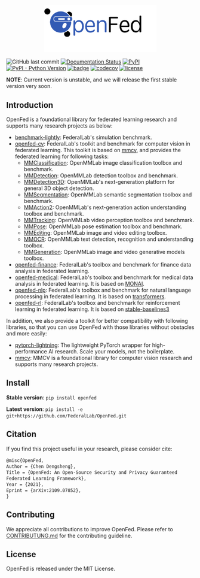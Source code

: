 <!-- markdownlint-disable MD033 -->
<!-- markdownlint-disable MD041 -->

<div align=center>
<img src="https://github.com/FederalLab/OpenFed/raw/main/docs/_static/image/openfed-logo.png" width="300" />
</div>

![GitHub last commit](https://img.shields.io/github/last-commit/FederalLab/OpenFed) [![Documentation Status](https://readthedocs.org/projects/openfed/badge/?version=latest)](https://openfed.readthedocs.io/en/latest/?badge=latest) [![PyPI](https://img.shields.io/pypi/v/OpenFed)](https://pypi.org/project/OpenFed) [![PyPI - Python Version](https://img.shields.io/pypi/pyversions/OpenFed)](https://pypi.org/project/OpenFed) [![badge](https://github.com/FederalLab/OpenFed/workflows/build/badge.svg)](https://github.com/FederalLab/OpenFed/actions) [![codecov](https://codecov.io/gh/FederalLab/OpenFed/branch/master/graph/badge.svg)](https://codecov.io/gh/FederalLab/OpenFed) [![license](https://img.shields.io/github/license/FederalLab/OpenFed.svg)](https://github.com/FederalLab/OpenFed/blob/master/LICENSE)

**NOTE**: Current version is unstable, and we will release the first stable version very soon.

## Introduction

OpenFed is a foundational library for federated learning research and supports many research projects as below:

- [benchmark-lightly](https://github.com/FederalLab/benchmark-lightly): FederalLab's simulation benchmark.
- [openfed-cv](https://github.com/FederalLab/openfed-cv): FederalLab's toolkit and benchmark for computer vision in federated learning. This toolkit is based on [mmcv](https://github.com/open-mmlab/mmcv/), and provides the federated learning for following tasks:
  - [MMClassification](https://github.com/open-mmlab/mmclassification): OpenMMLab image classification toolbox and benchmark.
  - [MMDetection](https://github.com/open-mmlab/mmdetection): OpenMMLab detection toolbox and benchmark.
  - [MMDetection3D](https://github.com/open-mmlab/mmdetection3d): OpenMMLab's next-generation platform for general 3D object detection.
  - [MMSegmentation](https://github.com/open-mmlab/mmsegmentation): OpenMMLab semantic segmentation toolbox and benchmark.
  - [MMAction2](https://github.com/open-mmlab/mmaction2): OpenMMLab's next-generation action understanding toolbox and benchmark.
  - [MMTracking](https://github.com/open-mmlab/mmtracking): OpenMMLab video perception toolbox and benchmark.
  - [MMPose](https://github.com/open-mmlab/mmpose): OpenMMLab pose estimation toolbox and benchmark.
  - [MMEditing](https://github.com/open-mmlab/mmediting): OpenMMLab image and video editing toolbox.
  - [MMOCR](https://github.com/open-mmlab/mmocr): OpenMMLab text detection, recognition and understanding toolbox.
  - [MMGeneration](https://github.com/open-mmlab/mmgeneration): OpenMMLab image and video generative models toolbox.
- [openfed-finance](https://github.com/FederalLab/openfed-finance): FederalLab's toolbox and benchmark for finance data analysis in federated learning.
- [openfed-medical](https://github.com/FederalLab/openfed-medical): FederalLab's toolbox and benchmark for medical data analysis in federated learning. It is based on [MONAI](https://github.com/Project-MONAI/MONAI).
- [openfed-nlp](https://github.com/FederalLab/openfed-nlp): FederalLab's toolbox and benchmark for natural language processing in federated learning. It is based on [transformers](https://github.com/huggingface/transformers).
- [openfed-rl](https://github.com/FederalLab/openfed-rl): FederalLab's toolbox and benchmark for reinforcement learning in federated learning. It is based on [stable-baselines3](https://github.com/DLR-RM/stable-baselines3)

In addition, we also provide a toolkit for better compatibility with following libraries, so that you can use OpenFed with those libraries without obstacles and more easily:

- [pytorch-lightning](https://github.com/PyTorchLightning/pytorch-lightning): The lightweight PyTorch wrapper for high-performance AI research. Scale your models, not the boilerplate.
- [mmcv](https://github.com/open-mmlab/mmcv): MMCV is a foundational library for computer vision research and supports many research projects.

## Install

**Stable version**: `pip install openfed`

**Latest version**: `pip install -e git+https://github.com/FederalLab/OpenFed.git`

## Citation

If you find this project useful in your research, please consider cite:

```
@misc{OpenFed,
Author = {Chen Dengsheng},
Title = {OpenFed: An Open-Source Security and Privacy Guaranteed Federated Learning Framework},
Year = {2021},
Eprint = {arXiv:2109.07852},
}
```

## Contributing

We appreciate all contributions to improve OpenFed. Please refer to [CONTRIBUTUNG.md](CONTRIBUTING.md) for the contributing guideline.

## License

OpenFed is released under the MIT License.

